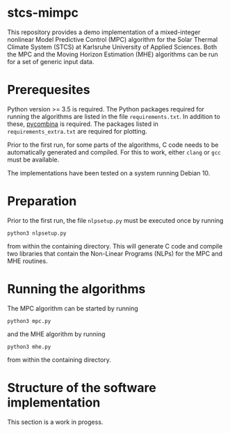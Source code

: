 stcs-mimpc
==========

This repository provides a demo implementation of a mixed-integer nonlinear Model Predictive Control (MPC) algorithm for the Solar Thermal Climate System (STCS) at Karlsruhe University of Applied Sciences. Both the MPC and the Moving Horizon Estimation (MHE) algorithms can be run for a set of generic input data.


Prerequesites
=============

Python version >= 3.5 is required. The Python packages required for running the algorithms are listed in the file `requirements.txt`. In addition to these, [pycombina](https://github.com/adbuerger/pycombina) is required. The packages listed in `requirements_extra.txt` are required for plotting.

Prior to the first run, for some parts of the algorithms, C code needs to be automatically generated and compiled. For this to work, either `clang` or `gcc` must be available.

The implementations have been tested on a system running Debian 10.


Preparation
===========

Prior to the first run, the file `nlpsetup.py` must be executed once by running

```
python3 nlpsetup.py
```

from within the containing directory. This will generate C code and compile two libraries that contain the Non-Linear Programs (NLPs) for the MPC and MHE routines.


Running the algorithms
======================

The MPC algorithm can be started by running

```
python3 mpc.py
```

and the MHE algorithm by running 

```
python3 mhe.py
```

from within the containing directory.


Structure of the software implementation
========================================

This section is a work in progess.


